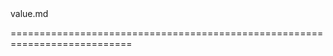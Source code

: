 <!--merge--><!--/merge-->
<!--dep-->value.md<!--/dep-->
===========================================================================

